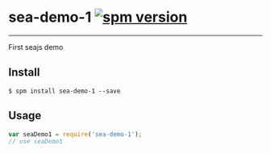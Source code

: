 # sea-demo-1 [![spm version](http://spmjs.io/badge/sea-demo-1)](http://spmjs.io/package/sea-demo-1)

---

First seajs demo

## Install

```
$ spm install sea-demo-1 --save
```

## Usage

```js
var seaDemo1 = require('sea-demo-1');
// use seaDemo1
```
